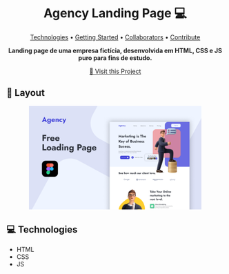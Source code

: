 <h1 align="center" style="font-weight: bold;">Agency Landing Page 💻</h1>

<p align="center">
 <a href="#tech">Technologies</a> • 
 <a href="#started">Getting Started</a> • 
  <a href="#colab">Collaborators</a> •
 <a href="#contribute">Contribute</a>
</p>

<p align="center">
    <b>Landing page de uma empresa fictícia, desenvolvida em HTML, CSS e JS puro para fins de estudo.</b>
</p>

<p align="center">
     <a href="https://guitessmann09.github.io/landing-page-figma/" target="_blank">📱 Visit this Project</a>
</p>

<h2 id="layout">🎨 Layout</h2>

<p align="center">
    <img src="imgs/coverImage.png" alt="Image Example" width="400px">
</p>

<h2 id="technologies">💻 Technologies</h2>

- HTML
- CSS
- JS
